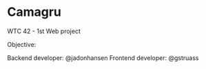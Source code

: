# Camagru
WTC 42 - 1st Web project

Objective:


Backend developer: @jadonhansen
Frontend developer: @gstruass
